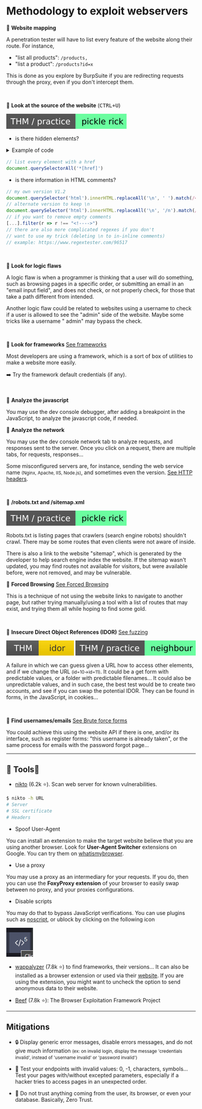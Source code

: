 # Methodology to exploit webservers

<div class="row row-cols-md-2 mt-4"><div>

🌟  **Website mapping**

A penetration tester will have to list every feature of the website along their route. For instance,

* "list all products": `/products,`
* "list a product": `/products?id=x`

This is done as you explore by BurpSuite if you are redirecting requests through the proxy, even if you don't intercept them.

<br>

🌟  **Look at the source of the website** (<kbd>CTRL+U</kbd>)

[![picklerick](../../_badges/thm-p/picklerick.svg)](https://tryhackme.com/room/picklerick)

* is there hidden elements?

<details class="details-e">
<summary>Example of code</summary>

```javascript
Array.from(document.querySelectorAll('*')).filter(x => {
    // There were not displayed to the user in the first place
    if (x.nodeName === "HEAD" || x.nodeName === "META"
        || x.nodeName === "LINK" || x.nodeName === "STYLE"
        || x.nodeName === "SCRIPT" || x.nodeName === "TITLE") return false
    // hidden hidden="" hidden="hidden"
    if (x.hidden === true) return true
    // style (visibility/display/font-size)
    const style = window.getComputedStyle(x)
    if (style.visibility === 'hidden') return true
    if (style.display === 'none') return true
    if (style.fontSize === "0px") return true
    return false
}).map(x => x.outerHTML)
```
</details>

```javascript
// list every element with a href
document.querySelectorAll('*[href]') 
```

* is there information in HTML comments?

```javascript
// my own version V1.2
document.querySelector('html').innerHTML.replaceAll('\n', ' ').match(/<!--.*?-->/g)
// alternate version to keep \n
document.querySelector('html').innerHTML.replaceAll('\n', '/n').match(/<!--.*?-->/g).map(x => x.replaceAll('/n', '\n'))
// if you want to remove empty comments
[...].filter(r => r !== "<!---->")
// there are also more complicated regexes if you don't
// want to use my trick (deleting \n to in-inline comments) 
// example: https://www.regextester.com/96517
```
<br>

🌟  **Look for logic flaws**

A logic flaw is when a programmer is thinking that a user will do something, such as browsing pages in a specific order, or submitting an email in an "email input field", and does not check, or not properly check, for those that take a path different from intended.

Another logic flaw could be related to websites using a username to check if a user is allowed to see the "admin" side of the website. Maybe some tricks like a username " admin" may bypass the check.

<br>

🌟  **Look for frameworks** [See frameworks](frameworks/index.md)

Most developers are using a framework, which is a sort of box of utilities to make a website more easily.

➡️ Try the framework default credentials (if any).

<br>

🌟  **Analyze the javascript**

You may use the dev console debugger, after adding a breakpoint in the JavaScript, to analyze the javascript code, if needed.

</div><div>

🌟  **Analyze the network**

You may use the dev console network tab to analyze requests, and responses sent to the server. Once you click on a request, there are multiple tabs, for requests, responses...

Some misconfigured servers are, for instance, sending the web service name <small>(Nginx, Apache, IIS, Node.js)</small>, and sometimes even the version. [See HTTP headers](others/headers.md).

<br>

🌟  **/robots.txt and /sitemap.xml**

[![picklerick](../../_badges/thm-p/picklerick.svg)](https://tryhackme.com/room/picklerick)

Robots.txt is listing pages that crawlers (search engine robots) shouldn't crawl. There may be some routes that even clients were not aware of inside.

There is also a link to the website "sitemap", which is generated by the developer to help search engine index the website. If the sitemap wasn't updated, you may find routes not available for visitors, but were available before, were not removed, and may be vulnerable.

🌟  **Forced Browsing** [See Forced Browsing](fuzz/forced_browsing.md)

This is a technique of not using the website links to navigate to another page, but rather trying manually/using a tool with a list of routes that may exist, and trying them all while hoping to find some gold.

<br>

🌟  **Insecure Direct Object References (IDOR)** [See fuzzing](fuzz/index.md)

[![idor](../../_badges/thm/idor.svg)](https://tryhackme.com/room/idor)
[![neighbour](../../_badges/thm-p/neighbour.svg)](https://tryhackme.com/room/neighbour)

A failure in which we can guess given a URL how to access other elements,
and if we change the URL <small>(id=10$\to$id=11)</small>. It could be a get form with predictable values, or a folder with predictable filenames... It could also be unpredictable values, and in such case, the best test would be to create two accounts, and see if you can swap the potential IDOR. They can be found in forms, in the JavaScript, in cookies...

<br>

🌟  **Find usernames/emails** [See Brute force forms](forms/index.md)

You could achieve this using the website API if there is one, and/or its interface, such as register forms: "this username is already taken", or the same process for emails with the password forgot page...
</div></div>

<hr class="sep-both">

## 🎣 Tools🎣

<div class="row row-cols-md-2"><div>

* [nikto](https://github.com/sullo/nikto) (6.2k ⭐). Scan web server for known vulnerabilities.

```bash
$ nikto -h URL
# Server
# SSL certificate
# Headers
```

* Spoof User-Agent

You can install an extension to make the target website believe that you are using another browser. Look for **User-Agent Switcher** extensions on Google. You can try them on [whatismybrowser](https://www.whatismybrowser.com/).

* Use a proxy

You may use a proxy as an intermediary for your requests. If you do, then you can use the **FoxyProxy extension** of your browser to easily swap between no proxy, and your proxies configurations.
</div><div>

* Disable scripts

You may do that to bypass JavaScript verifications. You can use plugins such as [noscript](https://noscript.net/), or ublock by clicking on the following icon

![ublock_disable_scripts](_images/ublock_disable_scripts.png)

* [wappalyzer](https://github.com/wappalyzer/wappalyzer) (7.8k ⭐) to find frameworks, their versions... It can also be installed as a browser extension or used via their [website](https://www.wappalyzer.com/). If you are using the extension, you might want to uncheck the option to send anonymous data to their website.

* [Beef](https://github.com/beefproject/beef) (7.8k ⭐): The Browser Exploitation Framework Project
</div></div>

<hr class="sep-both">

## Mitigations

<div class="row row-cols-md-2 mt-4"><div>

* 🔒 Display generic error messages, disable errors messages, and do not give much information <small>(ex: on invalid login, display the message 'credentials invalid', instead of 'username invalid' or 'password invalid')</small>

* 🚧 Test your endpoints with invalid values: 0, -1, characters, symbols... Test your pages with/without excepted parameters, especially if a hacker tries to access pages in an unexpected order.
</div><div>

* 🔫 Do not trust anything coming from the user, its browser, or even your database. Basically, Zero Trust.
</div></div>